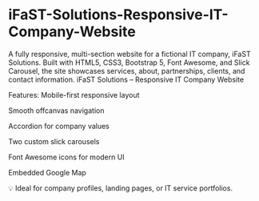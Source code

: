 # iFaST-Solutions-Responsive-IT-Company-Website
A fully responsive, multi-section website for a fictional IT company, iFaST Solutions. Built with HTML5, CSS3, Bootstrap 5, Font Awesome, and Slick Carousel, the site showcases services, about, partnerships, clients, and contact information.
iFaST Solutions – Responsive IT Company Website

Features:
Mobile-first responsive layout

Smooth offcanvas navigation

Accordion for company values

Two custom slick carousels

Font Awesome icons for modern UI

Embedded Google Map

💡 Ideal for company profiles, landing pages, or IT service portfolios.

